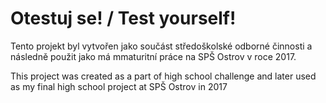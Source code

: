 # Otestuj se! / Test yourself!

Tento projekt byl vytvořen jako součást středoškolské odborné činnosti a následně použit jako má mmaturitní práce na SPŠ Ostrov v roce 2017.

This project was created as a part of high school challenge and later used as my final high school project at SPŠ Ostrov in 2017
